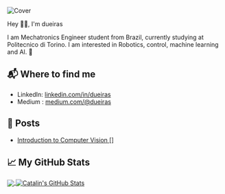 ![Cover](https://github.com/dueiras/dueiras/blob/master/Images/cover.png?raw=true)

Hey 👋🏻, I'm dueiras

I am Mechatronics Engineer student from Brazil, currently studying at Politecnico di Torino. I am interested in Robotics, control, machine learning and AI. 🤖

## 📬 Where to find me

- LinkedIn: [linkedin.com/in/dueiras][2]
- Medium : [medium.com/@dueiras][3]

## 📕 Posts 

<!-- BLOG-POST-LIST:START -->
- [Introduction to Computer Vision  []](https://medium.com/turing-talks/introdu%C3%A7%C3%A3o-%C3%A0-vis%C3%A3o-computacional-b13698774adc)
<!-- BLOG-POST-LIST:END -->

## &#x1f4c8; My GitHub Stats

<a href="https://github.com/dueiras/dueiras">
  <img align="center" src="https://github-readme-stats.vercel.app/api/top-langs/?username=dueiras&hide=java,html&title_color=ffffff&text_color=c9cacc&icon_color=2bbc8a&bg_color=1d1f21" />
</a>

<a href="https://github.com/dueiras/dueiras">
  <img align="center" src="https://github-readme-stats.vercel.app/api?username=dueiras&show_icons=true&line_height=27&count_private=true&title_color=ffffff&text_color=c9cacc&icon_color=2bbc8a&bg_color=1d1f21" alt="Catalin's GitHub Stats" />
</a>

[2]: https://www.linkedin.com/in/dueiras
[3]: https://medium.com/@dueiras

